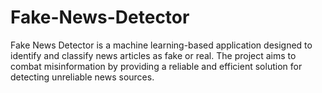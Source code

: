# Fake-News-Detector
Fake News Detector is a machine learning-based application designed to identify and classify news articles as fake or real. The project aims to combat misinformation by providing a reliable and efficient solution for detecting unreliable news sources.
